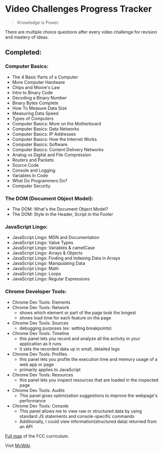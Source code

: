 # Video Challenges Progress Tracker 
> Knowledge is Power.

There are multiple choice questions after every video challenge for revision and mastery of ideas. 
## Completed:  
### Computer Basics:
* The 4 Basic Parts of a Computer 
* More Computer Hardware 
* Chips and Moore's Law 
* Intro to Binary Code 
* Decoding a Binary Number 
* Binary Bytes Complete
* How To Measure Data Size
* Measuring Data Speed 
* Types of Computers
* Computer Basics: More on the Motherboard 
* Computer Basics: Data Networks 
* Computer Basics: IP Addresses 
* Computer Basics: How the Internet Works 
* Computer Basics: Software 
* Computer Basics: Content Delivery Networks 
* Analog vs Digital and File Compression
* Routers and Packets 
* Source Code 
* Console and Logging 
* Variables In Code 
* What Do Programmers Do? 
* Computer Security

### The DOM (Document Object Model):
* The DOM: What's the Document Object Model? 
* The DOM: Style in the Header, Script in the Footer

### JavaScript Lingo: 
* JavaScript Lingo: MDN and Documentation 
* JavaScript Lingo: Value Types 
* JavaScript Lingo: Variables & camelCase 
* JavaScript Lingo: Arrays & Objects
* JavaScript Lingo: Finding and Indexing Data in Arrays 
* JavaScript Lingo: Manipulating Data 
* JavaScript Lingo: Math 
* JavaScript Lingo: Loops 
* JavaScript Lingo: Regular Expressions

### Chrome Developer Tools: 
* Chrome Dev Tools: Elements 
* Chrome Dev Tools: Network
  - shows which element or part of the page took the longest
  - shows load time for each feature on the page 
* Chrome Dev Tools: Sources
  - debugging purposes (ex: setting breakpoints)
* Chrome Dev Tools: Timeline
  - this panel lets you record and analyze all the activity in your application as it runs
  - it sets the recorded data up in small, detailed logs
* Chrome Dev Tools: Profiles
  - this panel lets you profile the execution time and memory usage of a web app or page
  - primarily applies to JavaScript 
* Chrome Dev Tools: Resources
  - this panel lets you inspect resources that are loaded in the inspected page
* Chrome Dev Tools: Audits
  - This panel gives optimization suggestions to improve the webpage's performance 
* Chrome Dev Tools: Console
  - This panel allows me to view raw or structured data by using standard JS statements and console-specific commands
  - Additionally, I could view information(structured data) returned from an API


[Full map](https://www.freecodecamp.org/map) of the FCC curriculum. 

Visit [MyWiki](https://github.com/chrisjim316/freeCodeCamp-/wiki/Video-Challenges-Progress-Tracker).

